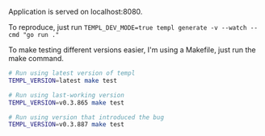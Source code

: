 Application is served on localhost:8080.

To reproduce, just run `TEMPL_DEV_MODE=true templ generate -v --watch --cmd "go run ."`

To make testing different versions easier, I'm using a Makefile, just run the make command.

```bash
# Run using latest version of templ
TEMPL_VERSION=latest make test

# Run using last-working version
TEMPL_VERSION=v0.3.865 make test

# Run using version that introduced the bug
TEMPL_VERSION=v0.3.887 make test
```